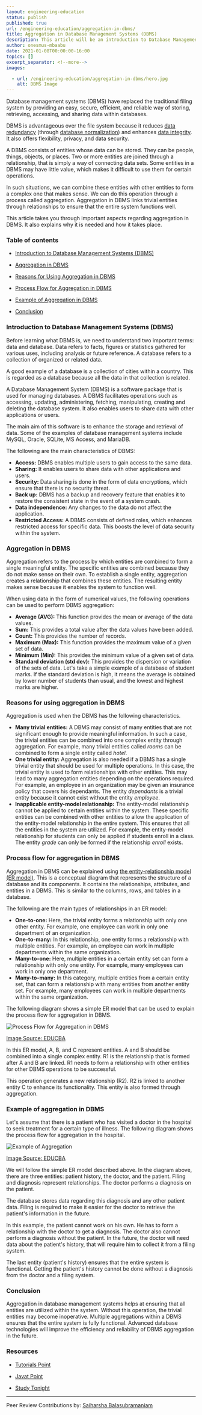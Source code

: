 ```yaml
---
layout: engineering-education
status: publish
published: true
url: /engineering-education/aggregation-in-dbms/
title: Aggregation in Database Management Systems (DBMS)
description: This article will be an introduction to Database Management Systems and how systems function properly through the concept of aggregation.
author: onesmus-mbaabu
date: 2021-01-08T00:00:00-16:00
topics: []
excerpt_separator: <!--more-->
images:

  - url: /engineering-education/aggregation-in-dbms/hero.jpg
    alt: DBMS Image
---
```

Database management systems (DBMS) have replaced the traditional filing system by providing an easy, secure, efficient, and reliable way of storing, retrieving, accessing, and sharing data within databases. 
<!--more-->

DBMS is advantageous over the file system because it reduces [data redundancy](https://en.wikipedia.org/wiki/Data_redundancy) (through [database normalization](https://en.wikipedia.org/wiki/Database_normalization)) and enhances [data integrity](https://en.wikipedia.org/wiki/Data_integrity). It also offers flexibility, privacy, and data security.

A DBMS consists of entities whose data can be stored. They can be people, things, objects, or places. Two or more entities are joined through a relationship, that is simply a way of connecting data sets. Some entities in a DBMS may have little value, which makes it difficult to use them for certain operations. 

In such situations, we can combine these entities with other entities to form a complex one that makes sense. We can do this operation through a process called aggregation. Aggregation in DBMS links trivial entities through relationships to ensure that the entire system functions well.

This article takes you through important aspects regarding aggregation in DBMS. It also explains why it is needed and how it takes place. 

### Table of contents
- [Introduction to Database Management Systems (DBMS)](#introduction-to-database-management-systems-dbms)

- [Aggregation in DBMS](#aggregation-in-dbms)

- [Reasons for Using Aggregation in DBMS](#reasons-for-using-aggregation-in-dbms)

- [Process Flow for Aggregation in DBMS](#process-flow-for-aggregation-in-dbms)

- [Example of Aggregation in DBMS](#example-of-aggregation-in-dbms)

- [Conclusion](#conclusion)

### Introduction to Database Management Systems (DBMS)
Before learning what DBMS is, we need to understand two important terms: data and database. Data refers to facts, figures or statistics gathered for various uses, including analysis or future reference. A database refers to a collection of organized or related data. 

A good example of a database is a collection of cities within a country. This is regarded as a database because all the data in that collection is related. 

A Database Management System (DBMS) is a software package that is used for managing databases. A DBMS facilitates operations such as accessing, updating, administering, fetching, manipulating, creating and deleting the database system. It also enables users to share data with other applications or users. 

The main aim of this software is to enhance the storage and retrieval of data. Some of the examples of database management systems include MySQL, Oracle, SQLite, MS Access, and MariaDB. 

The following are the main characteristics of DBMS:
- **Access:** DBMS enables multiple users to gain access to the same data. 
- **Sharing:** It enables users to share data with other applications and users. 
- **Security:** Data sharing is done in the form of data encryptions, which ensure that there is no security threat. 
- **Back up:** DBMS has a backup and recovery feature that enables it to restore the consistent state in the event of a system crash. 
- **Data independence:** Any changes to the data do not affect the application.
- **Restricted Access:** A DBMS consists of defined roles, which enhances restricted access for specific data. This boosts the level of data security within the system. 

### Aggregation in DBMS
Aggregation refers to the process by which entities are combined to form a single meaningful entity. The specific entities are combined because they do not make sense on their own. To establish a single entity, aggregation creates a relationship that combines these entities. The resulting entity makes sense because it enables the system to function well. 

When using data in the form of numerical values, the following operations can be used to perform DBMS aggregation:
- **Average (AVG):** This function provides the mean or average of the data values. 
- **Sum:** This provides a total value after the data values have been added. 
- **Count:** This provides the number of records.
- **Maximum (Max):** This function provides the maximum value of a given set of data.
- **Minimum (Min):** This provides the minimum value of a given set of data. 
- **Standard deviation (std dev):** This provides the dispersion or variation of the sets of data. Let's take a simple example of a database of student marks. If the standard deviation is high, it means the average is obtained by lower number of students than usual, and the lowest and highest marks are higher.

### Reasons for using aggregation in DBMS
Aggregation is used when the DBMS has the following characteristics.

- **Many trivial entities:** A DBMS may consist of many entities that are not significant enough to provide meaningful information. In such a case, the trivial entities can be combined into one complex entity through aggregation. For example, many trivial entities called *rooms* can be combined to form a single entity called *hotel*.
- **One trivial entity:** Aggregation is also needed if a DBMS has a single trivial entity that should be used for multiple operations. In this case, the trivial entity is used to form relationships with other entities. This may lead to many aggregation entities depending on the operations required. For example, an employee in an organization may be given an insurance policy that covers his dependants. The entity *dependants* is a trivial entity because it cannot exist without the entity *employee*. 
- **Inapplicable entity-model relationship:** The entity-model relationship cannot be applied to certain entities within the system. These specific entities can be combined with other entities to allow the application of the entity-model relationship in the entire system. This ensures that all the entities in the system are utilized. For example, the entity-model relationship for students can only be applied if students enroll in a class. The entity *grade* can only be formed if the relationship *enroll* exists.

### Process flow for aggregation in DBMS
Aggregation in DBMS can be explained using [the entity-relationship model (ER model)](https://www.tutorialspoint.com/dbms/er_model_basic_concepts.htm). This is a conceptual diagram that represents the structure of a database and its components. It contains the relationships, attributes, and entities in a DBMS. This is similar to the columns, rows, and tables in a database. 

The following are the main types of relationships in an ER model:
- **One-to-one:** Here, the trivial entity forms a relationship with only one other entity. For example, one employee can work in only one department of an organization. 
- **One-to-many:** In this relationship, one entity forms a relationship with multiple entities. For example, an employee can work in multiple departments within the same organization.
- **Many-to-one:** Here, multiple entities in a certain entity set can form a relationship with only one entity. For example, many employees can work in only one department. 
- **Many-to-many:** In this category, multiple entities from a certain entity set, that can form a relationship with many entities from another entity set. For example, many employees can work in multiple departments within the same organization.
  
The following diagram shows a simple ER model that can be used to explain the process flow for aggregation in DBMS.

![Process Flow for Aggregation in DBMS](/engineering-education/aggregation-in-dbms/process-flow-for-aggregation.jpg)

[Image Source: EDUCBA](https://cdn.educba.com/academy/wp-content/uploads/2020/03/aggregation-in-dbms.jpg)

In this ER model, A, B, and C represent entities. A and B should be combined into a single complex entity. R1 is the relationship that is formed after A and B are linked. R1 needs to form a relationship with other entities for other DBMS operations to be successful. 

This operation generates a new relationship (R2). R2 is linked to another entity C to enhance its functionality. This entity is also formed through aggregation. 

### Example of aggregation in DBMS
Let's assume that there is a patient who has visited a doctor in the hospital to seek treatment for a certain type of illness. The following diagram shows the process flow for aggregation in the hospital. 

![Example of Aggregation](/engineering-education/aggregation-in-dbms/example-of-aggregation.jpg)

[Image Source: EDUCBA](https://cdn.educba.com/academy/wp-content/uploads/2020/03/aggregation-in-dbms0.jpg)

We will follow the simple ER model described above. In the diagram above, there are three entities: patient history, the doctor, and the patient. Filing and diagnosis represent relationships. The doctor performs a diagnosis on the patient. 

The database stores data regarding this diagnosis and any other patient data. Filing is required to make it easier for the doctor to retrieve the patient's information in the future. 

In this example, the patient cannot work on his own. He has to form a relationship with the doctor to get a diagnosis. The doctor also cannot perform a diagnosis without the patient. In the future, the doctor will need data about the patient's history, that will require him to collect it from a filing system. 

The last entity (patient's history) ensures that the entire system is functional. Getting the patient's history cannot be done without a diagnosis from the doctor and a filing system. 

### Conclusion
Aggregation in database management systems helps at ensuring that all entities are utilized within the system. Without this operation, the trivial entities may become inoperative. Multiple aggregations within a DBMS ensures that the entire system is fully functional. Advanced database technologies will improve the efficiency and reliability of DBMS aggregation in the future.   

### Resources
- [Tutorials Point](https://www.tutorialspoint.com/dbms/er_model_basic_concepts.htm)

- [Javat Point](https://www.javatpoint.com/dbms-aggregation)

- [Study Tonight](https://www.studytonight.com/dbms/generalization-and-specialization.php)

---
Peer Review Contributions by: [Saiharsha Balasubramaniam](/engineering-education/authors/saiharsha-balasubramaniam/)